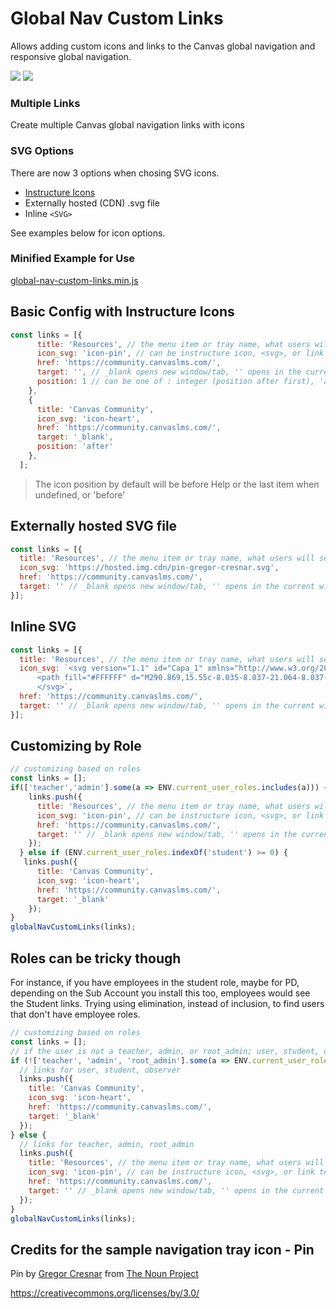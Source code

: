 
# Global Nav Custom Links

Allows adding custom icons and links to the Canvas global navigation and responsive global navigation.

![](https://ccsd-canvas.s3-us-west-2.amazonaws.com/git-docs/global-nav-custom-links.png)
![](https://ccsd-canvas.s3-us-west-2.amazonaws.com/git-docs/global-nav-custom-links-resp.png) 

### Multiple Links
Create multiple Canvas global navigation links with icons

### SVG Options
There are now 3 options when chosing SVG icons.
- [Instructure Icons](https://instructure.design/#iconography)
- Externally hosted (CDN) .svg file
- Inline `<SVG>`

See examples below for icon options.

### Minified Example for Use
[global-nav-custom-links.min.js](global-nav-custom-links.min.js)

## Basic Config with Instructure Icons
```js
const links = [{
      title: 'Resources', // the menu item or tray name, what users will see
      icon_svg: 'icon-pin', // can be instructure icon, <svg>, or link to .svg
      href: 'https://community.canvaslms.com/',
      target: '', // _blank opens new window/tab, '' opens in the current window/tab
      position: 1 // can be one of : integer (position after first), 'after' (help or last), 'before' (help or last)
    },
    {
      title: 'Canvas Community',
      icon_svg: 'icon-heart',
      href: 'https://community.canvaslms.com/',
      target: '_blank',
      position: 'after'
    },
  ];
```
> The icon position by default will be before Help or the last item when undefined, or 'before'


## Externally hosted SVG file
```js
const links = [{
  title: 'Resources', // the menu item or tray name, what users will see
  icon_svg: 'https://hosted.img.cdn/pin-gregor-cresnar.svg',
  href: 'https://community.canvaslms.com/',
  target: '' // _blank opens new window/tab, '' opens in the current window/tab
}];
```

## Inline SVG
```js
const links = [{
  title: 'Resources', // the menu item or tray name, what users will see
  icon_svg: `<svg version="1.1" id="Capa_1" xmlns="http://www.w3.org/2000/svg" xmlns:xlink="http://www.w3.org/1999/xlink" x="0px" y="0px" width="26px" height="26px" viewBox="0 0 512 512" enable-background="new 0 0 512 512" xml:space="preserve">
      <path fill="#FFFFFF" d="M290.869,15.55c-8.035-8.037-21.064-8.037-29.1,0c-8.036,8.035-8.036,21.064,0,29.101l26.633,26.941  l-97.997,97.688c-46.665-26.121-104.991-18.147-142.934,19.538l-11.928,11.825c-8.036,8.028-8.043,21.049-0.016,29.085  c0.005,0.004,0.011,0.01,0.016,0.016l109.514,109.205L15.697,468.72c-8.036,8.026-8.043,21.049-0.016,29.084  c0.005,0.007,0.01,0.013,0.016,0.018c3.828,3.638,8.91,5.661,14.19,5.655c5.466,0.031,10.721-2.114,14.602-5.964l129.36-129.155  l108.487,108.177c3.887,4.079,9.273,6.383,14.91,6.376c5.443-0.022,10.658-2.203,14.498-6.067l11.928-11.823  c37.637-38.01,45.604-96.326,19.537-143.038l97.998-98.201l26.529,26.53c3.812,4.001,9.076,6.298,14.602,6.375  c11.359,0.01,20.574-9.191,20.582-20.55c0.006-5.488-2.186-10.752-6.082-14.617L290.869,15.55z M297.246,432.833l-218-217.279  c31.259-28.251,79.165-27.077,109,2.674l106.019,105.71C324.141,353.63,325.451,401.547,297.246,432.833z M317.811,288.872  l-94.603-93.885l94.603-94.604l93.988,94.604L317.811,288.872z"/>
      </svg>`,
  href: 'https://community.canvaslms.com/',
  target: '' // _blank opens new window/tab, '' opens in the current window/tab
}];
```


## Customizing by Role
```js
// customizing based on roles
const links = [];
if(['teacher','admin'].some(a => ENV.current_user_roles.includes(a))) {
    links.push({
      title: 'Resources', // the menu item or tray name, what users will see
      icon_svg: 'icon-pin', // can be instructure icon, <svg>, or link to .svg
      href: 'https://community.canvaslms.com/',
      target: '' // _blank opens new window/tab, '' opens in the current window/tab
    });
  } else if (ENV.current_user_roles.indexOf('student') >= 0) {
   links.push({
      title: 'Canvas Community',
      icon_svg: 'icon-heart',
      href: 'https://community.canvaslms.com/',
      target: '_blank'
    });
}
globalNavCustomLinks(links);
```

## Roles can be tricky though

For instance, if you have employees in the student role, maybe for PD, depending on the Sub Account you install this too, employees would see the Student links. 
Trying using elimination, instead of inclusion, to find users that don't have employee roles.

```js
// customizing based on roles
const links = [];
// if the user is not a teacher, admin, or root_admin; user, student, observer only
if (!['teacher', 'admin', 'root_admin'].some(a => ENV.current_user_roles.includes(a)))
  // links for user, student, observer
  links.push({
    title: 'Canvas Community',
    icon_svg: 'icon-heart',
    href: 'https://community.canvaslms.com/',
    target: '_blank'
  });
} else {
  // links for teacher, admin, root_admin
  links.push({
    title: 'Resources', // the menu item or tray name, what users will see
    icon_svg: 'icon-pin', // can be instructure icon, <svg>, or link to .svg
    href: 'https://community.canvaslms.com/',
    target: '' // _blank opens new window/tab, '' opens in the current window/tab
  });
}
globalNavCustomLinks(links);
```

## Credits for the sample navigation tray icon - Pin
Pin by [Gregor Cresnar](https://thenounproject.com/grega.cresnar/) from [The Noun Project](https://thenounproject.com/)

https://creativecommons.org/licenses/by/3.0/

